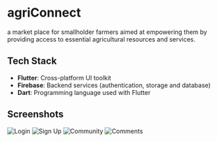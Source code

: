 # agriConnect

a market place for smallholder farmers aimed at empowering them by providing access to essential agricultural resources and services.

## Tech Stack

- **Flutter**: Cross-platform UI toolkit
- **Firebase**: Backend services (authentication, storage and database)
- **Dart**: Programming language used with Flutter


## Screenshots

![Login](/app_screenshots/screenshots/Screenshot_20240428-113125.jpg)
![Sign Up](/app_screenshots/screenshots/Screenshot_20240428-113226.jpg)
![Community](/app_screenshots/screenshots/Screenshot_20240428-113305.jpg)
![Comments](/app_screenshots/screenshots/Screenshot_20240428-113315.jpg)


